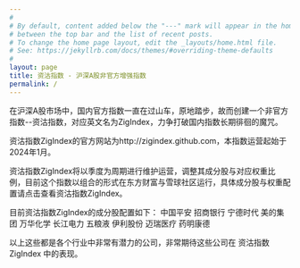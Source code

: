 ```yaml
---
#
# By default, content added below the "---" mark will appear in the home page
# between the top bar and the list of recent posts.
# To change the home page layout, edit the _layouts/home.html file.
# See: https://jekyllrb.com/docs/themes/#overriding-theme-defaults
#
layout: page
title: 资沽指数 - 沪深A股非官方增强指数
permalink: /
---
```




在沪深A股市场中，国内官方指数一直在过山车，原地踏步，故而创建一个非官方指数--资沽指数，对应英文名为ZigIndex，力争打破国内指数长期徘徊的魔咒。

资沽指数ZigIndex的官方网站为http://zigindex.github.com，本指数运营起始于2024年1月。

资沽指数ZigIndex将以季度为周期进行维护运营，调整其成分股与对应权重比例，目前这个指数以组合的形式在东方财富与雪球社区运行，具体成分股与权重配置请点击查看资沽指数ZigIndex。

目前资沽指数ZigIndex的成分股配置如下：
中国平安
招商银行
宁德时代
美的集团
万华化学
长江电力
五粮液
伊利股份
迈瑞医疗
药明康德

以上这些都是各个行业中非常有潜力的公司，非常期待这些公司在 资沽指数ZigIndex 中的表现。
